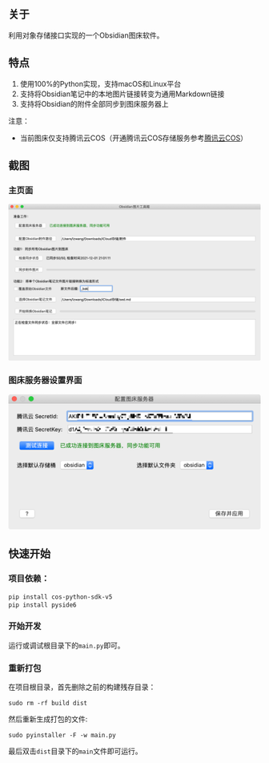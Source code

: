 ## 关于

利用对象存储接口实现的一个Obsidian图床软件。

## 特点

1. 使用100%的Python实现，支持macOS和Linux平台
2. 支持将Obsidian笔记中的本地图片链接转变为通用Markdown链接
3. 支持将Obsidian的附件全部同步到图床服务器上

注意：

- 当前图床仅支持腾讯云COS（开通腾讯云COS存储服务参考[腾讯云COS](https://console.cloud.tencent.com/cos5)）

## 截图

### 主页面

![main-page](./doc/img/main-page.png)

### 图床服务器设置界面

![setting-page](./doc/img/setting-page.png)


## 快速开始

### 项目依赖：
```shell
pip install cos-python-sdk-v5
pip install pyside6
```

### 开始开发

运行或调试根目录下的`main.py`即可。

### 重新打包

在项目根目录，首先删除之前的构建残存目录：
```shell
sudo rm -rf build dist
```

然后重新生成打包的文件:
```shell
sudo pyinstaller -F -w main.py
```

最后双击`dist`目录下的`main`文件即可运行。
